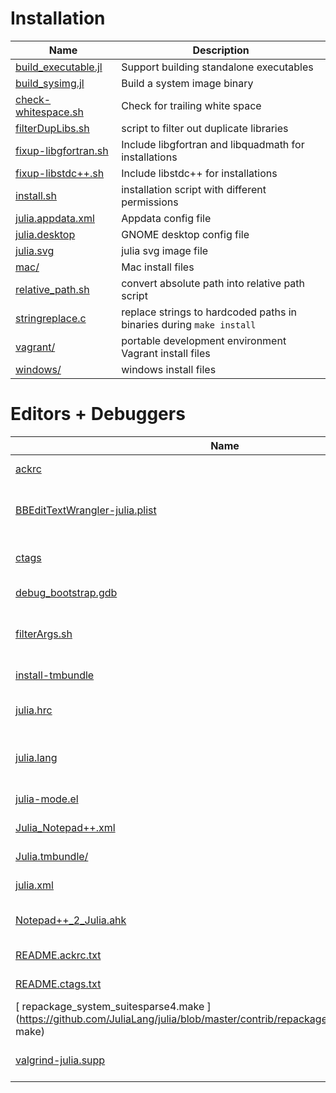 Installation
=============================

| Name                           |  Description                                                |
|  ----------------------------  |  ---------------------------------------------------------  |
|[ build_executable.jl ](https://github.com/JuliaLang/julia/blob/master/contrib/build_executable.jl) | Support building       standalone executables |
|[ build_sysimg.jl ](https://github.com/JuliaLang/julia/blob/master/contrib/build_sysimg.jl) | Build a system image binary |
|[ check-whitespace.sh ](https://github.com/JuliaLang/julia/blob/master/contrib/check-whitespace.sh) | Check for trailing white space |                                                                                                                 
|[ filterDupLibs.sh ](https://github.com/JuliaLang/julia/blob/master/contrib/filterDupLibs.sh) | script to filter out         duplicate libraries |
|[ fixup-libgfortran.sh ](https://github.com/JuliaLang/julia/blob/master/contrib/fixup-libgfortran.sh) | Include libgfortran  and libquadmath for installations |
|[ fixup-libstdc++.sh ](https://github.com/JuliaLang/julia/blob/master/contrib/fixup-libstdc++.sh) | Include libstdc++ for    installations |
|[ install.sh ](https://github.com/JuliaLang/julia/blob/master/contrib/install.sh) | installation script with different       permissions |
|[ julia.appdata.xml ](https://github.com/JuliaLang/julia/blob/master/contrib/julia.appdata.xml) | Appdata config file |
|[ julia.desktop ](https://github.com/JuliaLang/julia/blob/master/contrib/julia.desktop) | GNOME desktop config file |
|[ julia.svg ](https://github.com/JuliaLang/julia/blob/master/contrib/julia.svg) | julia svg image file |
|[ mac/ ](https://github.com/JuliaLang/julia/blob/master/contrib/mac/) | Mac install files |
|[ relative_path.sh ](https://github.com/JuliaLang/julia/blob/master/contrib/relative_path.sh) | convert absolute path into   relative path script |
|[ stringreplace.c ](https://github.com/JuliaLang/julia/blob/master/contrib/stringreplace.c) | replace strings to hardcoded paths in binaries during `make install` |
|[ vagrant/ ](https://github.com/JuliaLang/julia/blob/master/contrib/vagrant/) | portable development environment Vagrant     install files |
|[ windows/ ](https://github.com/JuliaLang/julia/blob/master/contrib/windows/) | windows install files |

Editors  + Debuggers
=============================

| Name                           |  Description                                                |
| ------------------------------ | ----------------------------------------------------------- |
|[ ackrc  ](https://github.com/JuliaLang/julia/blob/master/contrib/ackrc ) |  config for Ack search tool |
|[ BBEditTextWrangler-julia.plist  ](https://github.com/JuliaLang/julia/blob/master/contrib/BBEditTextWrangler-julia.plist )  |  language module for BBEdit and TextWrangler text editors |
|[ ctags ](https://github.com/JuliaLang/julia/blob/master/contrib/ctags) | Add more keywords to ctags regex search tool |
|[ debug_bootstrap.gdb ](https://github.com/JuliaLang/julia/blob/master/contrib/debug_bootstrap.gdb) | bootstrap process      using the debug build |
|[ filterArgs.sh ](https://github.com/JuliaLang/julia/blob/master/contrib/filterArgs.sh) | Update library search code to use  only tokens that start with -L |
|[ install-tmbundle ](https://github.com/JuliaLang/julia/blob/master/contrib/install-tmbundle) | TextMate bundle install      script |
|[ julia.hrc ](https://github.com/JuliaLang/julia/blob/master/contrib/julia.hrc) | Julia syntax highlighting definition for   Colorer |
|[ julia.lang ](https://github.com/JuliaLang/julia/blob/master/contrib/julia.lang) | GtkSourceView (GTK+ framework) for       multiline text editing config file |
|[ julia-mode.el ](https://github.com/JuliaLang/julia/blob/master/contrib/julia-mode.el) | Emacs Julia mode config file |
|[ Julia_Notepad++.xml ](https://github.com/JuliaLang/julia/blob/master/contrib/Julia_Notepad++.xml) | Notepad++ config file |
|[ Julia.tmbundle/ ](https://github.com/JuliaLang/julia/blob/master/contrib/Julia.tmbundle/) | TextMate support files |
|[ julia.xml ](https://github.com/JuliaLang/julia/blob/master/contrib/julia.xml) | KDE editors Kate and Kwrite config file |
|[ Notepad++_2_Julia.ahk ](https://github.com/JuliaLang/julia/blob/master/contrib/Notepad++_2_Julia.ahk) | Auto Hotkey for    Notepad++ config file |
|[ README.ackrc.txt ](https://github.com/JuliaLang/julia/blob/master/contrib/README.ackrc.txt) | README for ackrc config file |
|[ README.ctags.txt ](https://github.com/JuliaLang/julia/blob/master/contrib/README.ctags.txt) | README for ctags config file |
|[ repackage_system_suitesparse4.make ](https://github.com/JuliaLang/julia/blob/master/contrib/repackage_system_suitesparse4. make) | reinstall_suitesparse4 script |
|[ valgrind-julia.supp ](https://github.com/JuliaLang/julia/blob/master/contrib/valgrind-julia.supp) | suppressions for Valgrind debugging tool |
